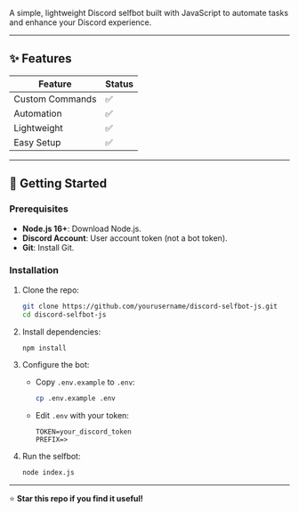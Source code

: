 A simple, lightweight Discord selfbot built with JavaScript to automate tasks and enhance your Discord experience.

---

## ✨ Features

| Feature | Status |
| --- | --- |
| Custom Commands | ✅ |
| Automation | ✅ |
| Lightweight | ✅ |
| Easy Setup | ✅ |

---

## 🚀 Getting Started

### Prerequisites

- **Node.js 16+**: Download Node.js.
- **Discord Account**: User account token (not a bot token).
- **Git**: Install Git.

### Installation

1. Clone the repo:

   ```bash
   git clone https://github.com/yourusername/discord-selfbot-js.git
   cd discord-selfbot-js
   ```

2. Install dependencies:

   ```bash
   npm install
   ```

3. Configure the bot:

   - Copy `.env.example` to `.env`:

     ```bash
     cp .env.example .env
     ```

   - Edit `.env` with your token:

     ```env
     TOKEN=your_discord_token
     PREFIX=>
     ```

4. Run the selfbot:

   ```bash
   node index.js
   ```

---


⭐ **Star this repo if you find it useful!**